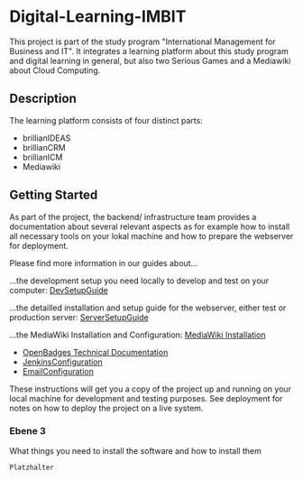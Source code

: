 # Digital-Learning-IMBIT

This project is part of the study program "International Management for Business and IT". It integrates a learning platform about this study program and digital learning in general, but also two Serious Games and a Mediawiki about Cloud Computing.

## Description

The learning platform consists of four distinct parts:
* brillianIDEAS
* brillianCRM
* brillianICM
* Mediawiki


## Getting Started

As part of the project, the backend/ infrastructure team provides a documentation about several relevant aspects as for example how to install all necessary tools on your lokal machine and how to prepare the webserver for deployment.

Please find more information in our guides about...

  ...the development setup you need locally to develop and test on your computer: [DevSetupGuide](https://github.com/MariaBiosciences/digital-learning-imbit/tree/master/resources/documentation/DevelopmentSetupGuide.md)

  ...the detailled installation and setup guide for the webserver, either test or production server: [ServerSetupGuide](https://github.com/MariaBiosciences/digital-learning-imbit/blob/master/resources/documentation/ServerSetUpGuide.md)

  ...the MediaWiki Installation and Configuration: [MediaWiki Installation](https://github.com/MariaBiosciences/digital-learning-imbit/blob/master/resources/documentation/MediaWiki.md)

* [OpenBadges Technical Documentation](https://github.com/MariaBiosciences/digital-learning-imbit/blob/master/resources/documentation/OpenBadges.md)
* [JenkinsConfiguration](https://github.com/MariaBiosciences/digital-learning-imbit/blob/master/resources/documentation/JenkinsConfig.md)
* [EmailConfiguration](https://github.com/MariaBiosciences/digital-learning-imbit/blob/master/resources/documentation/EmailConfig.md)


These instructions will get you a copy of the project up and running on your local machine for development and testing purposes. See deployment for notes on how to deploy the project on a live system.

### Ebene 3

What things you need to install the software and how to install them

```
Platzhalter
```


